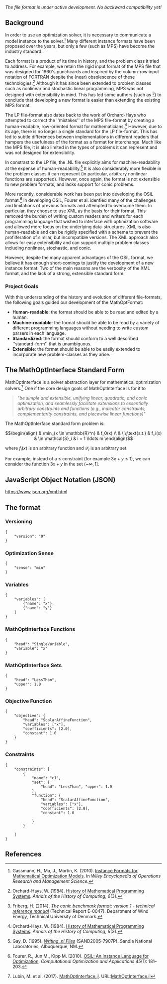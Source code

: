 *The file format is under active development. No backward compatibility yet!*

## Background

In order to use an optimization solver, it is necessary to communicate a model
instance to the solver.[^1] Many different instance formats have been proposed
over the years, but only a few (such as MPS) have become the industry standard.

Each format is a product of its time in history, and the problem class it tried
to address. For example, we retain the rigid input format of the MPS file that
was designed for 1960's punchcards and inspired by the column-row input notation
of FORTRAN despite the (near) obsolescence of these technologies.[^2] Although
it has since been  extended to problem classes such as nonlinear and stochastic
linear programming, MPS was not designed with extensibility in mind. This has
led some authors (such as [^3]) to conclude that developing a new format is
easier than extending the existing MPS format.

The LP file-format also dates back to the work of Orchard-Hays who attempted to
correct the ''mistakes'' of the MPS file-format by creating a human-readable,
row-oriented format for mathematicians.[^2] However, due to its age, there is no
longer a single standard for the LP file-format. This has led to subtle
differences between implementations in different readers that hampers the
usefulness of the format as a format for interchange. Much like the MPS file, it
is also limited in the types of problems it can represent and was not designed
for extensibility.

In constrast to the LP file, the .NL file explicitly aims for machine-readability
at the expense of human-readability.[^5] It is also considerably more flexible in
the problem classes it can represent (in particular, arbitrary nonlinear
functions are supported). However, once again, the format is not extensible to
new problem formats, and lacks support for conic problems.

More recently, considerable work has been put into developing the OSiL format.[^4]
In developing OSiL, Fourer et al. idenfied many of the challenges and
limitations of previous formats and attempted to overcome them. In particular,
they choose to use XML as the basis for their format. This removed the burden of
writing custom readers and writers for each programming language that wished to
interface with optimization software and allowed more focus on the underlying
data-structures. XML is also human-readable and can be rigidly specified with a
schema to prevent the profilferation of similar, but incompatible versions. The
XML approach also allows for easy extensibility and can support multiple problem
classes including nonlinear, stochastic, and conic.

However, despite the many apparent advantages of the OSiL format, we believe it
has enough short-comings to justify the development of a new instance format.
Two of the main reasons are the verbosity of the XML format, and the lack of a
strong, extensible standard form.

### Project Goals

With this understanding of the history and evolution of different file-formats,
the following goals guided our development of the MathOptFormat:

 - **Human-readable**: the format should be able to be read and edited by a
    human.
 - **Machine-readable**: the format should be able to be read by a variety of
   different programming languages without needing to write custom parsers in
   each language.
 - **Standardized**: the format should conform to a well described
    ''standard-form'' that is unambiguous.
 - **Extensible**: the format should be able to be easily extended to incorporate
    new problem-classes as they arise.

## The MathOptInterface Standard Form

MathOptInterface is a solver abstraction layer for mathematical optimization
solvers.[^6] One if the core design goals of MathOptInterface is for it to

> *"be simple and extensible, unifying linear, quadratic, and conic optimization,
> and seamlessly facilitate extensions to essentially arbitrary constraints and
> functions (e.g., indicator constraints, complementarity constraints, and
> piecewise linear functions)"*

The MathOptInterface standard form problem is:

```math
\begin{align}
    & \min_{x \in \mathbb{R}^n} & f_0(x)
    \\
    & \;\;\text{s.t.} & f_i(x) & \in \mathcal{S}_i & i = 1 \ldots m
\end{align}
```

where $f_i(x)$ is an arbitrary function and $\mathcal{S}_i$ is an arbitrary set.

For example, instead of a $\le$ constraint (for example $3x + y \le 1$),
we can consider the function $3x + y$ in the set $(-\infty, 1]$.

## JavaScript Object Notation (JSON)

https://www.json.org/xml.html

## The format

### Versioning

    {
        "version": "0"
    }

### Optimization Sense

    {
        "sense": "min"
    }

### Variables

    {
        "variables": [
            {"name": "x"},
            {"name": "y"}
        ]
    }

### MathOptInterface Functions

    {
        "head": "SingleVariable",
        "variable": "x"
    }

### MathOptInterface Sets

    {
        "head": "LessThan",
        "upper": 1.0
    }

### Objective Function

    {
        "objective": {
            "head": "ScalarAffineFunction",
            "variables": ["x"],
            "coefficients": [2.0],
            "constant": 1.0
        }
    }

### Constraints

    {
        "constraints": [
            {
                "name": "c1",
                "set": {
                    "head": "LessThan", "upper": 1.0
                },
                "function": {
                    "head": "ScalarAffineFunction",
                    "variables": ["x"],
                    "coefficients": [2.0],
                    "constant": 1.0

                }
            }

        ]
    }

## References

[^1]: Gassmann, H., Ma, J., Martin, K. (2010). [Instance Formats for Mathematical Optimization Models](https://www.coin-or.org/OS/publications/instanceformats_encyclopedia2009.pdf). In *Wiley Encyclopedia of Operations Research and Management Science*.

[^2]: Orchard-Hays, W. (1984). [History of Mathematical Programming Systems](http://ieeexplore.ieee.org/stamp/stamp.jsp?arnumber=4640725). *Annals of the History of Computing, 6*(3).

[^3]: Friberg, H. (2014). *[The conic benchmark format: version 1 - technical reference manual](http://orbit.dtu.dk/files/88492586/Conic_Benchmark_Format.pdf)* (Technical Report E-0047). Department of Wind Energy, Technical University of Denmark.

[^4]: Fourer, R., Jun M., Kipp M. (2010). [OSiL: An Instance Language for Optimization](https://www.coin-or.org/OS/publications/OSiL%201_0%20FINAL.pdf). *Computational Optimization and Applications 45*(1): 181–203.

[^5]: Gay, D. (1995). [*Writing .nl Files*](https://cfwebprod.sandia.gov/cfdocs/CompResearch/docs/nlwrite20051130.pdf) (SAND2005-7907P). Sandia National Laboratories, Albuquerque, NM.

[^6]: Lubin, M. et al. (2017). [MathOptInterface.jl](http://www.juliaopt.org/MathOptInterface.jl/latest/). URL:[MathOptInterface.jl](http://www.juliaopt.org/MathOptInterface.jl/latest/)
